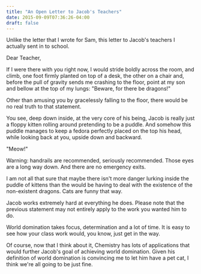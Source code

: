 ```yaml
---
title: "An Open Letter to Jacob's Teachers"
date: 2015-09-09T07:36:26-04:00
draft: false
---
```


Unlike the letter that I wrote for Sam, this letter to Jacob's teachers
I actually sent in to school.

Dear Teacher,

If I were there with you right now, I would stride boldly across the
room, and climb, one foot firmly planted on top of a desk, the other on
a chair and, before the pull of gravity sends me crashing to the floor,
point at my son and bellow at the top of my lungs: "Beware, for there be
dragons!"

Other than amusing you by gracelessly falling to the floor, there would
be no real truth to that statement.

You see, deep down inside, at the very core of his being, Jacob is
really just a floppy kitten rolling around pretending to be a puddle.
And somehow this puddle manages to keep a fedora perfectly placed on the
top his head, while looking back at you, upside down and backward.

"Meow!"

Warning: handrails are recommended, seriously recommended. Those eyes
are a long way down. And there are no emergency exits.

I am not all that sure that maybe there isn't more danger lurking inside
the puddle of kittens than the would be having to deal with the
existence of the non-existent dragons. Cats are funny that way.

Jacob works extremely hard at everything he does. Please note that the
previous statement may not entirely apply to the work you wanted him to
do.

World domination takes focus, determination and a lot of time. It is
easy to see how your class work would, you know, just get in the way.

Of course, now that I think about it, Chemistry has lots of applications
that would further Jacob's goal of achieving world domination. Given his
definition of world domination is convincing me to let him have a pet
cat, I think we're all going to be just fine.
